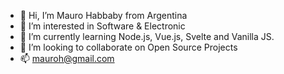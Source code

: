 - 👋 Hi, I’m Mauro Habbaby from Argentina
- 👀 I’m interested in Software & Electronic
- 🌱 I’m currently learning Node.js, Vue.js, Svelte and Vanilla JS.
- 💞️ I’m looking to collaborate on Open Source Projects
- 📫 mauroh@gmail.com

<!---
oktubr3/oktubr3 is a ✨ special ✨ repository because its `README.md` (this file) appears on your GitHub profile.
You can click the Preview link to take a look at your changes.
--->
